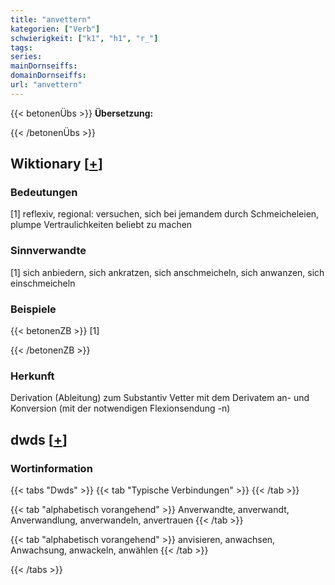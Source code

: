 ```yaml
---
title: "anvettern"
kategorien: ["Verb"]
schwierigkeit: ["k1", "h1", "r_"]
tags:
series:
mainDornseiffs:
domainDornseiffs:
url: "anvettern"
---
```


{{< betonenÜbs >}}
**Übersetzung:**  
  
{{< /betonenÜbs >}}

## Wiktionary [[+](https://de.wiktionary.org/wiki/anvettern)]

### Bedeutungen
[1] reflexiv, regional: versuchen, sich bei jemandem durch Schmeicheleien, plumpe Vertraulichkeiten beliebt zu machen  

### Sinnverwandte
[1] sich anbiedern, sich ankratzen, sich anschmeicheln, sich anwanzen, sich einschmeicheln  

### Beispiele
{{< betonenZB >}}
[1]  

{{< /betonenZB >}}
### Herkunft
Derivation (Ableitung) zum Substantiv Vetter mit dem Derivatem an- und Konversion (mit der notwendigen Flexionsendung -n)  



## dwds [[+](https://www.dwds.de/wb/anvettern)]

### Wortinformation
{{< tabs "Dwds" >}}
{{< tab "Typische Verbindungen" >}}
{{< /tab >}}

{{< tab "alphabetisch vorangehend" >}}
Anverwandte, anverwandt, Anverwandlung, anverwandeln, anvertrauen
{{< /tab >}}

{{< tab "alphabetisch vorangehend" >}}
anvisieren, anwachsen, Anwachsung, anwackeln, anwählen
{{< /tab >}}

{{< /tabs >}}

